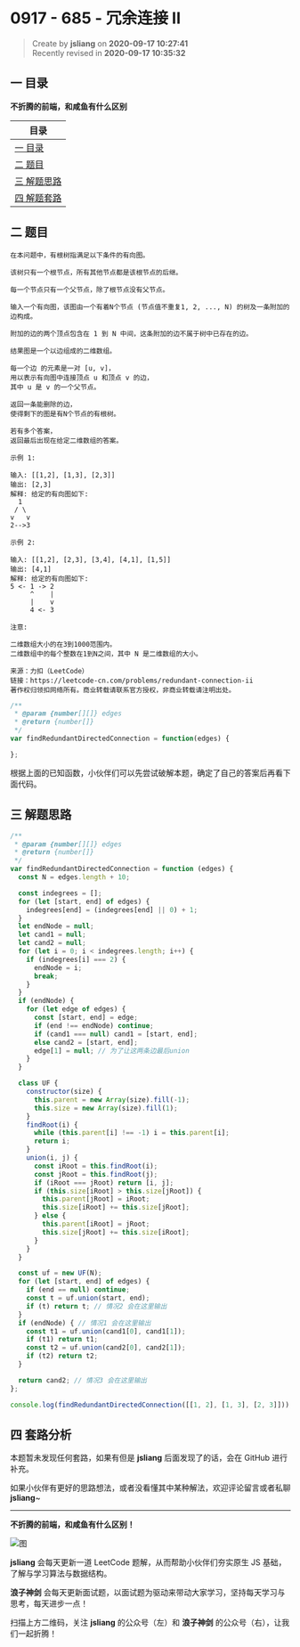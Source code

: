 0917 - 685 - 冗余连接 II
===

> Create by **jsliang** on **2020-09-17 10:27:41**  
> Recently revised in **2020-09-17 10:35:32**

## 一 目录

**不折腾的前端，和咸鱼有什么区别**

| 目录 |
| --- |
| [一 目录](#chapter-one) |
| [二 题目](#chapter-two) |
| [三 解题思路](#chapter-three) |
| [四 解题套路](#chapter-four) |

## 二 题目



```
在本问题中，有根树指满足以下条件的有向图。

该树只有一个根节点，所有其他节点都是该根节点的后继。

每一个节点只有一个父节点，除了根节点没有父节点。

输入一个有向图，该图由一个有着N个节点 (节点值不重复1, 2, ..., N) 的树及一条附加的边构成。

附加的边的两个顶点包含在 1 到 N 中间，这条附加的边不属于树中已存在的边。

结果图是一个以边组成的二维数组。

每一个边 的元素是一对 [u, v]，
用以表示有向图中连接顶点 u 和顶点 v 的边，
其中 u 是 v 的一个父节点。

返回一条能删除的边，
使得剩下的图是有N个节点的有根树。

若有多个答案，
返回最后出现在给定二维数组的答案。

示例 1:

输入: [[1,2], [1,3], [2,3]]
输出: [2,3]
解释: 给定的有向图如下:
  1
 / \
v   v
2-->3

示例 2:

输入: [[1,2], [2,3], [3,4], [4,1], [1,5]]
输出: [4,1]
解释: 给定的有向图如下:
5 <- 1 -> 2
     ^    |
     |    v
     4 <- 3

注意:

二维数组大小的在3到1000范围内。
二维数组中的每个整数在1到N之间，其中 N 是二维数组的大小。

来源：力扣（LeetCode）
链接：https://leetcode-cn.com/problems/redundant-connection-ii
著作权归领扣网络所有。商业转载请联系官方授权，非商业转载请注明出处。
```

```js
/**
 * @param {number[][]} edges
 * @return {number[]}
 */
var findRedundantDirectedConnection = function(edges) {

};
```

根据上面的已知函数，小伙伴们可以先尝试破解本题，确定了自己的答案后再看下面代码。

## 三 解题思路



```js
/**
 * @param {number[][]} edges
 * @return {number[]}
 */
var findRedundantDirectedConnection = function (edges) {
  const N = edges.length + 10;

  const indegrees = [];
  for (let [start, end] of edges) {
    indegrees[end] = (indegrees[end] || 0) + 1;
  }
  let endNode = null;
  let cand1 = null;
  let cand2 = null;
  for (let i = 0; i < indegrees.length; i++) {
    if (indegrees[i] === 2) {
      endNode = i;
      break;
    }
  }
  if (endNode) {
    for (let edge of edges) {
      const [start, end] = edge;
      if (end !== endNode) continue;
      if (cand1 === null) cand1 = [start, end];
      else cand2 = [start, end];
      edge[1] = null; // 为了让这两条边最后union
    }
  }

  class UF {
    constructor(size) {
      this.parent = new Array(size).fill(-1);
      this.size = new Array(size).fill(1);
    }
    findRoot(i) {
      while (this.parent[i] !== -1) i = this.parent[i];
      return i;
    }
    union(i, j) {
      const iRoot = this.findRoot(i);
      const jRoot = this.findRoot(j);
      if (iRoot === jRoot) return [i, j];
      if (this.size[iRoot] > this.size[jRoot]) {
        this.parent[jRoot] = iRoot;
        this.size[iRoot] += this.size[jRoot];
      } else {
        this.parent[iRoot] = jRoot;
        this.size[jRoot] += this.size[iRoot];
      }
    }
  }

  const uf = new UF(N);
  for (let [start, end] of edges) {
    if (end == null) continue;
    const t = uf.union(start, end);
    if (t) return t; // 情况2 会在这里输出
  }
  if (endNode) { // 情况1 会在这里输出
    const t1 = uf.union(cand1[0], cand1[1]);
    if (t1) return t1;
    const t2 = uf.union(cand2[0], cand2[1]);
    if (t2) return t2;
  }

  return cand2; // 情况3 会在这里输出
};

console.log(findRedundantDirectedConnection([[1, 2], [1, 3], [2, 3]])); // [2, 3]
```

## 四 套路分析



本题暂未发现任何套路，如果有但是 **jsliang** 后面发现了的话，会在 GitHub 进行补充。

如果小伙伴有更好的思路想法，或者没看懂其中某种解法，欢迎评论留言或者私聊 **jsliang**~

---

**不折腾的前端，和咸鱼有什么区别！**

![图](https://github.com/LiangJunrong/document-library/blob/master/public-repertory/img/z-index-small.png?raw=true)

**jsliang** 会每天更新一道 LeetCode 题解，从而帮助小伙伴们夯实原生 JS 基础，了解与学习算法与数据结构。

**浪子神剑** 会每天更新面试题，以面试题为驱动来带动大家学习，坚持每天学习与思考，每天进步一点！

扫描上方二维码，关注 **jsliang** 的公众号（左）和 **浪子神剑** 的公众号（右），让我们一起折腾！

